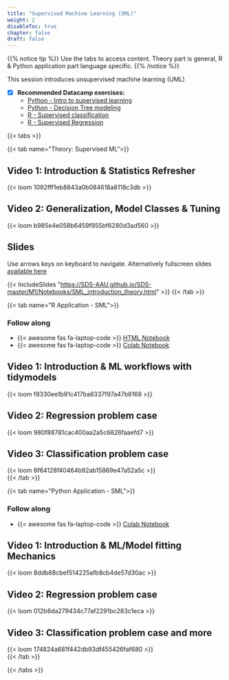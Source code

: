 ```yaml
---
title: "Supervised Machine Learning (SML)"
weight: 2
disableToc: true
chapter: false
draft: false
---
```


{{% notice tip %}} Use the tabs to access content. Theory part is general, R & Python application part language specific.
{{% /notice %}}

This session introduces unsupervised machine learning (UML)

* [X] **Recommended Datacamp exercises:**
   * [Python - Intro to supervised learning](https://learn.datacamp.com/courses/supervised-learning-with-scikit-learn)
   * [Python - Decision Tree modeling](https://learn.datacamp.com/courses/machine-learning-with-tree-based-models-in-python)
   * [R - Supervised classification](https://learn.datacamp.com/courses/supervised-learning-in-r-classification)
   * [R - Supervised Regression](https://learn.datacamp.com/courses/supervised-learning-in-r-regression)

{{< tabs >}}

{{< tab name="Theory: Supervised ML">}}
  <h2>Video 1: Introduction & Statistics Refresher</h2>
  {{< loom  1092fff1eb8843a0b084618a8118c3db >}}
  
  <h2>Video 2: Generalization, Model Classes & Tuning</h2>
  {{< loom  b985e4e058b6459f955bf6280d3ad560 >}}
  
  <h2>Slides</h2>  
  Use arrows keys on keyboard to navigate. Alternatively fullscreen slides <a href="https://SDS-AAU.github.io/SDS-master/M1/Notebooks/SML_introduction_theory.html" target="_blank">available here</a>
    
  {{< IncludeSlides "https://SDS-AAU.github.io/SDS-master/M1/Notebooks/SML_introduction_theory.html" >}}
{{< /tab >}}



{{< tab name="R Application - SML">}}
<div>
   <h3>Follow along</h3>
  <ul>
    <li> {{< awesome fas fa-laptop-code >}} <a href="https://sds-aau.github.io/SDS-master/M1/Notebooks/SML_application_R.nb.html" target="_blank">HTML Notebook</a> </li>
    <li> {{< awesome fas fa-laptop-code >}} <a href="https://colab.research.google.com/github/SDS-AAU/SDS-master/blob/master/M1/Notebooks/SML_application_R.ipynb" target="_blank">Colab Notebook</a> </li>
  </ul>

  <h2>Video 1: Introduction & ML workflows with tidymodels</h2>
  {{< loom f8330ee1b91c417ba8337f97a47b8168 >}}
  
  <h2>Video 2: Regression problem case</h2>
  {{< loom 980f88781cac400aa2a5c6826faaefd7 >}}
  
  <h2>Video 3: Classification problem case</h2>
  {{< loom 6f64128f40464b92ab15869e47a52a5c >}}
</div>
{{< /tab >}}



{{< tab name="Python Application - SML">}}
<div>
   <h3>Follow along</h3> 
  <ul>
    <li> {{< awesome fas fa-laptop-code >}} <a href="https://nbviewer.jupyter.org/github/SDS-AAU/SDS-master/blob/master/M1/notebooks/SML_application_py.ipynb" target="_blank">Colab Notebook</a> </li>
  </ul>

  <h2>Video 1: Introduction & ML/Model fitting Mechanics </h2>
  {{< loom 8ddb68cbef514225afb8cb4de57d30ac >}}
  
  <h2>Video 2: Regression problem case </h2>
  {{< loom 012b6da279434c77af2291bc283c1eca >}}
  
  <h2>Video 3: Classification problem case and more </h2>
  {{< loom 174824a681f442db93df455426faf680 >}}
</div>
{{< /tab >}}

{{< /tabs >}}
